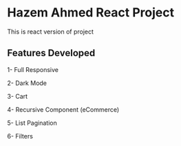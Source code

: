 # Hazem Ahmed React Project
This is react version of project

## Features Developed
1- Full Responsive

2- Dark Mode

3- Cart

4- Recursive Component (eCommerce)

5- List Pagination

6- Filters

